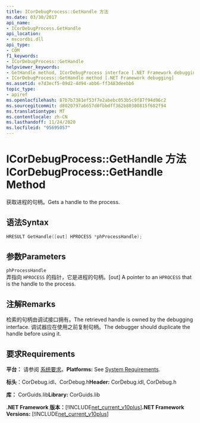 ```yaml
---
title: ICorDebugProcess::GetHandle 方法
ms.date: 03/30/2017
api_name:
- ICorDebugProcess.GetHandle
api_location:
- mscordbi.dll
api_type:
- COM
f1_keywords:
- ICorDebugProcess::GetHandle
helpviewer_keywords:
- GetHandle method, ICorDebugProcess interface [.NET Framework debugging]
- ICorDebugProcess::GetHandle method [.NET Framework debugging]
ms.assetid: e7d3ecf5-09d2-4d94-abb6-ff3483deebb6
topic_type:
- apiref
ms.openlocfilehash: 87b7b7381ef53f7e2abebc053b5c9f87f94d96c2
ms.sourcegitcommit: d8020797a6657d0fbbdff362b80300815f682f94
ms.translationtype: MT
ms.contentlocale: zh-CN
ms.lasthandoff: 11/24/2020
ms.locfileid: "95695057"
---
```

# <a name="icordebugprocessgethandle-method"></a><span data-ttu-id="5f8af-102">ICorDebugProcess::GetHandle 方法</span><span class="sxs-lookup"><span data-stu-id="5f8af-102">ICorDebugProcess::GetHandle Method</span></span>

<span data-ttu-id="5f8af-103">获取进程的句柄。</span><span class="sxs-lookup"><span data-stu-id="5f8af-103">Gets a handle to the process.</span></span>  
  
## <a name="syntax"></a><span data-ttu-id="5f8af-104">语法</span><span class="sxs-lookup"><span data-stu-id="5f8af-104">Syntax</span></span>  
  
```cpp  
HRESULT GetHandle([out] HPROCESS *phProcessHandle);  
```  
  
## <a name="parameters"></a><span data-ttu-id="5f8af-105">参数</span><span class="sxs-lookup"><span data-stu-id="5f8af-105">Parameters</span></span>  

 `phProcessHandle`  
 <span data-ttu-id="5f8af-106">弄指向 `HPROCESS` 的指针，它是进程的句柄。</span><span class="sxs-lookup"><span data-stu-id="5f8af-106">[out] A pointer to an `HPROCESS` that is the handle to the process.</span></span>  
  
## <a name="remarks"></a><span data-ttu-id="5f8af-107">注解</span><span class="sxs-lookup"><span data-stu-id="5f8af-107">Remarks</span></span>  

 <span data-ttu-id="5f8af-108">检索的句柄由调试接口拥有。</span><span class="sxs-lookup"><span data-stu-id="5f8af-108">The retrieved handle is owned by the debugging interface.</span></span> <span data-ttu-id="5f8af-109">调试器应在使用之前复制句柄。</span><span class="sxs-lookup"><span data-stu-id="5f8af-109">The debugger should duplicate the handle before using it.</span></span>  
  
## <a name="requirements"></a><span data-ttu-id="5f8af-110">要求</span><span class="sxs-lookup"><span data-stu-id="5f8af-110">Requirements</span></span>  

 <span data-ttu-id="5f8af-111">**平台：** 请参阅 [系统要求](../../get-started/system-requirements.md)。</span><span class="sxs-lookup"><span data-stu-id="5f8af-111">**Platforms:** See [System Requirements](../../get-started/system-requirements.md).</span></span>  
  
 <span data-ttu-id="5f8af-112">**标头**：CorDebug.idl、CorDebug.h</span><span class="sxs-lookup"><span data-stu-id="5f8af-112">**Header:** CorDebug.idl, CorDebug.h</span></span>  
  
 <span data-ttu-id="5f8af-113">**库：** CorGuids.lib</span><span class="sxs-lookup"><span data-stu-id="5f8af-113">**Library:** CorGuids.lib</span></span>  
  
 <span data-ttu-id="5f8af-114">**.NET Framework 版本：**[!INCLUDE[net_current_v10plus](../../../../includes/net-current-v10plus-md.md)]</span><span class="sxs-lookup"><span data-stu-id="5f8af-114">**.NET Framework Versions:** [!INCLUDE[net_current_v10plus](../../../../includes/net-current-v10plus-md.md)]</span></span>
